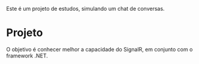 Este é um projeto de estudos, simulando um chat de conversas. 

# Projeto
O objetivo é conhecer melhor a capacidade do SignalR, em conjunto com o framework .NET.
